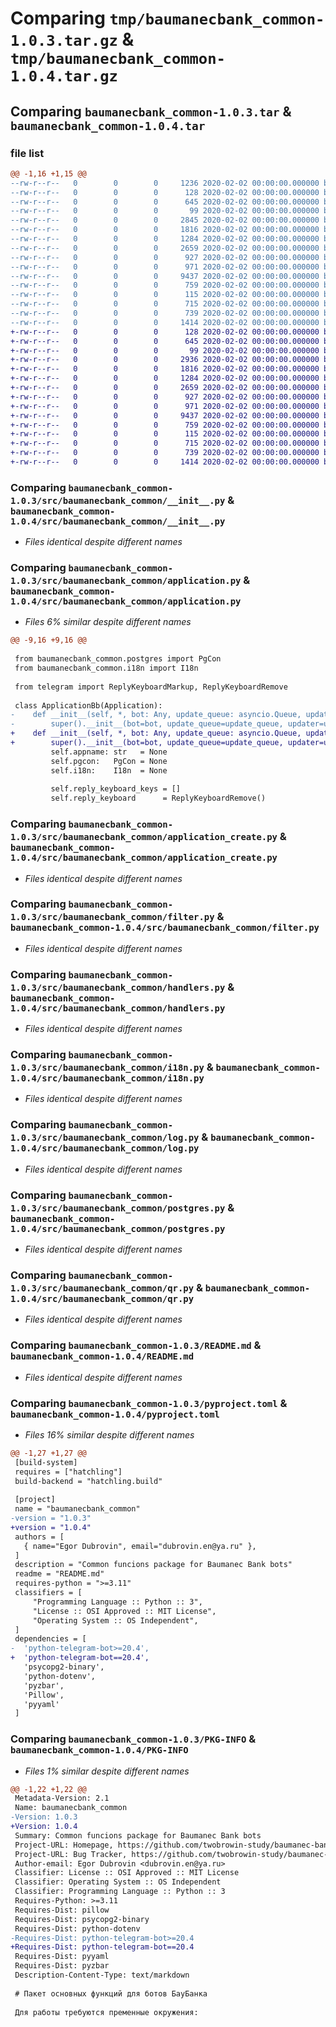 # Comparing `tmp/baumanecbank_common-1.0.3.tar.gz` & `tmp/baumanecbank_common-1.0.4.tar.gz`

## Comparing `baumanecbank_common-1.0.3.tar` & `baumanecbank_common-1.0.4.tar`

### file list

```diff
@@ -1,16 +1,15 @@
--rw-r--r--   0        0        0     1236 2020-02-02 00:00:00.000000 baumanecbank_common-1.0.3/=20.4
--rw-r--r--   0        0        0      128 2020-02-02 00:00:00.000000 baumanecbank_common-1.0.3/Makefile
--rw-r--r--   0        0        0      645 2020-02-02 00:00:00.000000 baumanecbank_common-1.0.3/src/baumanecbank_common/__init__.py
--rw-r--r--   0        0        0       99 2020-02-02 00:00:00.000000 baumanecbank_common-1.0.3/src/baumanecbank_common/abstract.py
--rw-r--r--   0        0        0     2845 2020-02-02 00:00:00.000000 baumanecbank_common-1.0.3/src/baumanecbank_common/application.py
--rw-r--r--   0        0        0     1816 2020-02-02 00:00:00.000000 baumanecbank_common-1.0.3/src/baumanecbank_common/application_create.py
--rw-r--r--   0        0        0     1284 2020-02-02 00:00:00.000000 baumanecbank_common-1.0.3/src/baumanecbank_common/filter.py
--rw-r--r--   0        0        0     2659 2020-02-02 00:00:00.000000 baumanecbank_common-1.0.3/src/baumanecbank_common/handlers.py
--rw-r--r--   0        0        0      927 2020-02-02 00:00:00.000000 baumanecbank_common-1.0.3/src/baumanecbank_common/i18n.py
--rw-r--r--   0        0        0      971 2020-02-02 00:00:00.000000 baumanecbank_common-1.0.3/src/baumanecbank_common/log.py
--rw-r--r--   0        0        0     9437 2020-02-02 00:00:00.000000 baumanecbank_common-1.0.3/src/baumanecbank_common/postgres.py
--rw-r--r--   0        0        0      759 2020-02-02 00:00:00.000000 baumanecbank_common-1.0.3/src/baumanecbank_common/qr.py
--rw-r--r--   0        0        0      115 2020-02-02 00:00:00.000000 baumanecbank_common-1.0.3/.gitignore
--rw-r--r--   0        0        0      715 2020-02-02 00:00:00.000000 baumanecbank_common-1.0.3/README.md
--rw-r--r--   0        0        0      739 2020-02-02 00:00:00.000000 baumanecbank_common-1.0.3/pyproject.toml
--rw-r--r--   0        0        0     1414 2020-02-02 00:00:00.000000 baumanecbank_common-1.0.3/PKG-INFO
+-rw-r--r--   0        0        0      128 2020-02-02 00:00:00.000000 baumanecbank_common-1.0.4/Makefile
+-rw-r--r--   0        0        0      645 2020-02-02 00:00:00.000000 baumanecbank_common-1.0.4/src/baumanecbank_common/__init__.py
+-rw-r--r--   0        0        0       99 2020-02-02 00:00:00.000000 baumanecbank_common-1.0.4/src/baumanecbank_common/abstract.py
+-rw-r--r--   0        0        0     2936 2020-02-02 00:00:00.000000 baumanecbank_common-1.0.4/src/baumanecbank_common/application.py
+-rw-r--r--   0        0        0     1816 2020-02-02 00:00:00.000000 baumanecbank_common-1.0.4/src/baumanecbank_common/application_create.py
+-rw-r--r--   0        0        0     1284 2020-02-02 00:00:00.000000 baumanecbank_common-1.0.4/src/baumanecbank_common/filter.py
+-rw-r--r--   0        0        0     2659 2020-02-02 00:00:00.000000 baumanecbank_common-1.0.4/src/baumanecbank_common/handlers.py
+-rw-r--r--   0        0        0      927 2020-02-02 00:00:00.000000 baumanecbank_common-1.0.4/src/baumanecbank_common/i18n.py
+-rw-r--r--   0        0        0      971 2020-02-02 00:00:00.000000 baumanecbank_common-1.0.4/src/baumanecbank_common/log.py
+-rw-r--r--   0        0        0     9437 2020-02-02 00:00:00.000000 baumanecbank_common-1.0.4/src/baumanecbank_common/postgres.py
+-rw-r--r--   0        0        0      759 2020-02-02 00:00:00.000000 baumanecbank_common-1.0.4/src/baumanecbank_common/qr.py
+-rw-r--r--   0        0        0      115 2020-02-02 00:00:00.000000 baumanecbank_common-1.0.4/.gitignore
+-rw-r--r--   0        0        0      715 2020-02-02 00:00:00.000000 baumanecbank_common-1.0.4/README.md
+-rw-r--r--   0        0        0      739 2020-02-02 00:00:00.000000 baumanecbank_common-1.0.4/pyproject.toml
+-rw-r--r--   0        0        0     1414 2020-02-02 00:00:00.000000 baumanecbank_common-1.0.4/PKG-INFO
```

### Comparing `baumanecbank_common-1.0.3/src/baumanecbank_common/__init__.py` & `baumanecbank_common-1.0.4/src/baumanecbank_common/__init__.py`

 * *Files identical despite different names*

### Comparing `baumanecbank_common-1.0.3/src/baumanecbank_common/application.py` & `baumanecbank_common-1.0.4/src/baumanecbank_common/application.py`

 * *Files 6% similar despite different names*

```diff
@@ -9,16 +9,16 @@
 
 from baumanecbank_common.postgres import PgCon
 from baumanecbank_common.i18n import I18n
 
 from telegram import ReplyKeyboardMarkup, ReplyKeyboardRemove
 
 class ApplicationBb(Application):
-    def __init__(self, *, bot: Any, update_queue: asyncio.Queue, updater: Updater | None, job_queue: Any, update_processor: BaseUpdateProcessor, concurrent_updates: bool | int, persistence: BasePersistence | None, context_types: ContextTypes, post_init: Callable[[Application], Coroutine[Any, Any, None]] | None, post_shutdown: Callable[[Application], Coroutine[Any, Any, None]] | None):
-        super().__init__(bot=bot, update_queue=update_queue, updater=updater, job_queue=job_queue, update_processor=update_processor, concurrent_updates=concurrent_updates, persistence=persistence, context_types=context_types, post_init=post_init, post_shutdown=post_shutdown)
+    def __init__(self, *, bot: Any, update_queue: asyncio.Queue, updater: Updater | None, job_queue: Any, update_processor: BaseUpdateProcessor, concurrent_updates: bool | int, persistence: BasePersistence | None, context_types: ContextTypes, post_init: Callable[[Application], Coroutine[Any, Any, None]] | None, post_shutdown: Callable[[Application], Coroutine[Any, Any, None]] | None, post_stop: Callable[[Application], Coroutine[Any, Any, None]] | None):
+        super().__init__(bot=bot, update_queue=update_queue, updater=updater, job_queue=job_queue, update_processor=update_processor, concurrent_updates=concurrent_updates, persistence=persistence, context_types=context_types, post_init=post_init, post_shutdown=post_shutdown, post_stop=post_stop)
         self.appname: str   = None
         self.pgcon:   PgCon = None
         self.i18n:    I18n  = None
 
         self.reply_keyboard_keys = []
         self.reply_keyboard      = ReplyKeyboardRemove()
```

### Comparing `baumanecbank_common-1.0.3/src/baumanecbank_common/application_create.py` & `baumanecbank_common-1.0.4/src/baumanecbank_common/application_create.py`

 * *Files identical despite different names*

### Comparing `baumanecbank_common-1.0.3/src/baumanecbank_common/filter.py` & `baumanecbank_common-1.0.4/src/baumanecbank_common/filter.py`

 * *Files identical despite different names*

### Comparing `baumanecbank_common-1.0.3/src/baumanecbank_common/handlers.py` & `baumanecbank_common-1.0.4/src/baumanecbank_common/handlers.py`

 * *Files identical despite different names*

### Comparing `baumanecbank_common-1.0.3/src/baumanecbank_common/i18n.py` & `baumanecbank_common-1.0.4/src/baumanecbank_common/i18n.py`

 * *Files identical despite different names*

### Comparing `baumanecbank_common-1.0.3/src/baumanecbank_common/log.py` & `baumanecbank_common-1.0.4/src/baumanecbank_common/log.py`

 * *Files identical despite different names*

### Comparing `baumanecbank_common-1.0.3/src/baumanecbank_common/postgres.py` & `baumanecbank_common-1.0.4/src/baumanecbank_common/postgres.py`

 * *Files identical despite different names*

### Comparing `baumanecbank_common-1.0.3/src/baumanecbank_common/qr.py` & `baumanecbank_common-1.0.4/src/baumanecbank_common/qr.py`

 * *Files identical despite different names*

### Comparing `baumanecbank_common-1.0.3/README.md` & `baumanecbank_common-1.0.4/README.md`

 * *Files identical despite different names*

### Comparing `baumanecbank_common-1.0.3/pyproject.toml` & `baumanecbank_common-1.0.4/pyproject.toml`

 * *Files 16% similar despite different names*

```diff
@@ -1,27 +1,27 @@
 [build-system]
 requires = ["hatchling"]
 build-backend = "hatchling.build"
 
 [project]
 name = "baumanecbank_common"
-version = "1.0.3"
+version = "1.0.4"
 authors = [
   { name="Egor Dubrovin", email="dubrovin.en@ya.ru" },
 ]
 description = "Common funcions package for Baumanec Bank bots"
 readme = "README.md"
 requires-python = ">=3.11"
 classifiers = [
     "Programming Language :: Python :: 3",
     "License :: OSI Approved :: MIT License",
     "Operating System :: OS Independent",
 ]
 dependencies = [
-  'python-telegram-bot>=20.4',
+  'python-telegram-bot==20.4',
   'psycopg2-binary',
   'python-dotenv',
   'pyzbar',
   'Pillow',
   'pyyaml'
 ]
```

### Comparing `baumanecbank_common-1.0.3/PKG-INFO` & `baumanecbank_common-1.0.4/PKG-INFO`

 * *Files 1% similar despite different names*

```diff
@@ -1,22 +1,22 @@
 Metadata-Version: 2.1
 Name: baumanecbank_common
-Version: 1.0.3
+Version: 1.0.4
 Summary: Common funcions package for Baumanec Bank bots
 Project-URL: Homepage, https://github.com/twobrowin-study/baumanec-bank
 Project-URL: Bug Tracker, https://github.com/twobrowin-study/baumanec-bank/issues
 Author-email: Egor Dubrovin <dubrovin.en@ya.ru>
 Classifier: License :: OSI Approved :: MIT License
 Classifier: Operating System :: OS Independent
 Classifier: Programming Language :: Python :: 3
 Requires-Python: >=3.11
 Requires-Dist: pillow
 Requires-Dist: psycopg2-binary
 Requires-Dist: python-dotenv
-Requires-Dist: python-telegram-bot>=20.4
+Requires-Dist: python-telegram-bot==20.4
 Requires-Dist: pyyaml
 Requires-Dist: pyzbar
 Description-Content-Type: text/markdown
 
 # Пакет основных функций для ботов БауБанка
 
 Для работы требуются пременные окружения:
```

